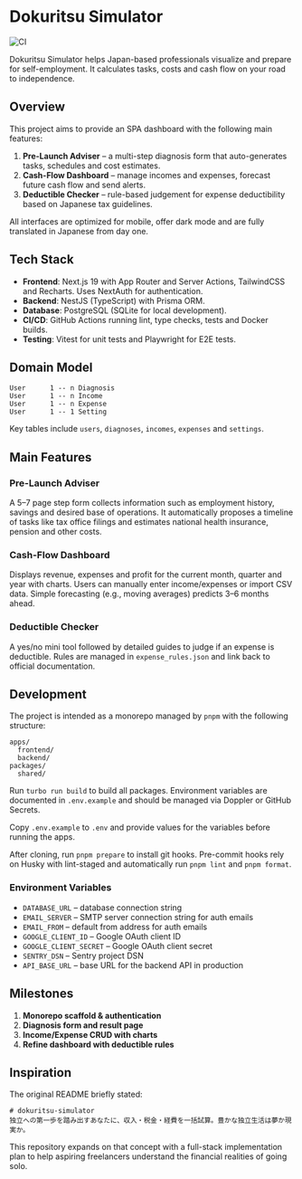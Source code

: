 # Dokuritsu Simulator
![CI](https://github.com/your/repo/actions/workflows/ci.yml/badge.svg)

Dokuritsu Simulator helps Japan-based professionals visualize and prepare for self-employment. It calculates tasks, costs and cash flow on your road to independence.

## Overview

This project aims to provide an SPA dashboard with the following main features:

1. **Pre-Launch Adviser** – a multi-step diagnosis form that auto-generates tasks, schedules and cost estimates.
2. **Cash-Flow Dashboard** – manage incomes and expenses, forecast future cash flow and send alerts.
3. **Deductible Checker** – rule-based judgement for expense deductibility based on Japanese tax guidelines.

All interfaces are optimized for mobile, offer dark mode and are fully translated in Japanese from day one.

## Tech Stack

- **Frontend**: Next.js 19 with App Router and Server Actions, TailwindCSS and Recharts. Uses NextAuth for authentication.
- **Backend**: NestJS (TypeScript) with Prisma ORM.
- **Database**: PostgreSQL (SQLite for local development).
- **CI/CD**: GitHub Actions running lint, type checks, tests and Docker builds.
- **Testing**: Vitest for unit tests and Playwright for E2E tests.

## Domain Model

```
User      1 -- n Diagnosis
User      1 -- n Income
User      1 -- n Expense
User      1 -- 1 Setting
```

Key tables include `users`, `diagnoses`, `incomes`, `expenses` and `settings`.

## Main Features

### Pre-Launch Adviser

A 5–7 page step form collects information such as employment history, savings and desired base of operations. It automatically proposes a timeline of tasks like tax office filings and estimates national health insurance, pension and other costs.

### Cash-Flow Dashboard

Displays revenue, expenses and profit for the current month, quarter and year with charts. Users can manually enter income/expenses or import CSV data. Simple forecasting (e.g., moving averages) predicts 3–6 months ahead.

### Deductible Checker

A yes/no mini tool followed by detailed guides to judge if an expense is deductible. Rules are managed in `expense_rules.json` and link back to official documentation.

## Development

The project is intended as a monorepo managed by `pnpm` with the following structure:

```
apps/
  frontend/
  backend/
packages/
  shared/
```

Run `turbo run build` to build all packages. Environment variables are documented in `.env.example` and should be managed via Doppler or GitHub Secrets.

Copy `.env.example` to `.env` and provide values for the variables before running the apps.

After cloning, run `pnpm prepare` to install git hooks. Pre-commit hooks rely on Husky with lint-staged and automatically run `pnpm lint` and `pnpm format`.

### Environment Variables

- `DATABASE_URL` – database connection string
- `EMAIL_SERVER` – SMTP server connection string for auth emails
- `EMAIL_FROM` – default from address for auth emails
- `GOOGLE_CLIENT_ID` – Google OAuth client ID
- `GOOGLE_CLIENT_SECRET` – Google OAuth client secret
- `SENTRY_DSN` – Sentry project DSN
- `API_BASE_URL` – base URL for the backend API in production

## Milestones

1. **Monorepo scaffold & authentication**
2. **Diagnosis form and result page**
3. **Income/Expense CRUD with charts**
4. **Refine dashboard with deductible rules**

## Inspiration

The original README briefly stated:

```
# dokuritsu-simulator
独立への第一歩を踏み出すあなたに、収入・税金・経費を一括試算。豊かな独立生活は夢か現実か。
```

This repository expands on that concept with a full-stack implementation plan to help aspiring freelancers understand the financial realities of going solo.

